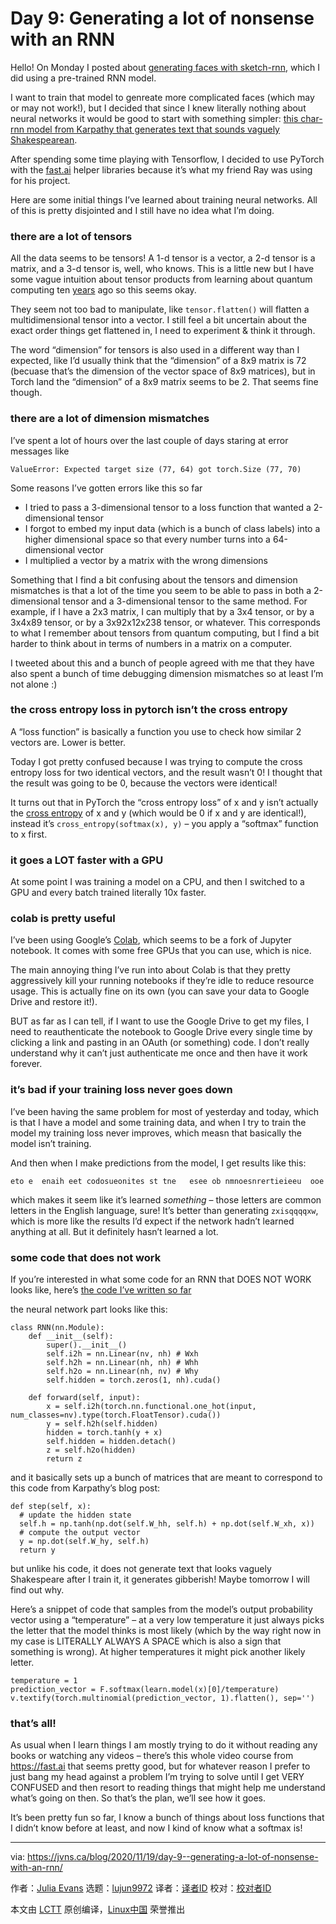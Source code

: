 [#]: collector: (lujun9972)
[#]: translator: ( )
[#]: reviewer: ( )
[#]: publisher: ( )
[#]: url: ( )
[#]: subject: (Day 9: Generating a lot of nonsense with an RNN)
[#]: via: (https://jvns.ca/blog/2020/11/19/day-9--generating-a-lot-of-nonsense-with-an-rnn/)
[#]: author: (Julia Evans https://jvns.ca/)

Day 9: Generating a lot of nonsense with an RNN
======

Hello! On Monday I posted about [generating faces with sketch-rnn][1], which I did using a pre-trained RNN model.

I want to train that model to genreate more complicated faces (which may or may not work!), but I decided that since I knew literally nothing about neural networks it would be good to start with something simpler: [this char-rnn model from Karpathy that generates text that sounds vaguely Shakespearean][2].

After spending some time playing with Tensorflow, I decided to use PyTorch with the [fast.ai][3] helper libraries because it’s what my friend Ray was using for his project.

Here are some initial things I’ve learned about training neural networks. All of this is pretty disjointed and I still have no idea what I’m doing.

### there are a lot of tensors

All the data seems to be tensors! A 1-d tensor is a vector, a 2-d tensor is a matrix, and a 3-d tensor is, well, who knows. This is a little new but I have some vague intuition about tensor products from learning about quantum computing ten [years][4] ago so this seems okay.

They seem not too bad to manipulate, like `tensor.flatten()` will flatten a multidimensional tensor into a vector. I still feel a bit uncertain about the exact order things get flattened in, I need to experiment &amp; think it through.

The word “dimension” for tensors is also used in a different way than I expected, like I’d usually think that the “dimension” of a 8x9 matrix is 72 (becuase that’s the dimension of the vector space of 8x9 matrices), but in Torch land the “dimension” of a 8x9 matrix seems to be 2. That seems fine though.

### there are a lot of dimension mismatches

I’ve spent a lot of hours over the last couple of days staring at error messages like

```
ValueError: Expected target size (77, 64) got torch.Size (77, 70)
```

Some reasons I’ve gotten errors like this so far

  * I tried to pass a 3-dimensional tensor to a loss function that wanted a 2-dimensional tensor
  * I forgot to embed my input data (which is a bunch of class labels) into a higher dimensional space so that every number turns into a 64-dimensional vector
  * I multiplied a vector by a matrix with the wrong dimensions



Something that I find a bit confusing about the tensors and dimension mismatches is that a lot of the time you seem to be able to pass in both a 2-dimensional tensor and a 3-dimensional tensor to the same method. For example, if I have a 2x3 matrix, I can multiply that by a 3x4 tensor, or by a 3x4x89 tensor, or by a 3x92x12x238 tensor, or whatever. This corresponds to what I remember about tensors from quantum computing, but I find a bit harder to think about in terms of numbers in a matrix on a computer.

I tweeted about this and a bunch of people agreed with me that they have also spent a bunch of time debugging dimension mismatches so at least I’m not alone :)

### the cross entropy loss in pytorch isn’t the cross entropy

A “loss function” is basically a function you use to check how similar 2 vectors are. Lower is better.

Today I got pretty confused because I was trying to compute the cross entropy loss for two identical vectors, and the result wasn’t 0! I thought that the result was going to be 0, because the vectors were identical!

It turns out that in PyTorch the “cross entropy loss” of x and y isn’t actually the [cross entropy][5] of x and y (which would be 0 if x and y are identical!), instead it’s `cross_entropy(softmax(x), y)` – you apply a “softmax” function to x first.

### it goes a LOT faster with a GPU

At some point I was training a model on a CPU, and then I switched to a GPU and every batch trained literally 10x faster.

### colab is pretty useful

I’ve been using Google’s [Colab][6], which seems to be a fork of Jupyter notebook. It comes with some free GPUs that you can use, which is nice.

The main annoying thing I’ve run into about Colab is that they pretty aggressively kill your running notebooks if they’re idle to reduce resource usage. This is actually fine on its own (you can save your data to Google Drive and restore it!).

BUT as far as I can tell, if I want to use the Google Drive to get my files, I need to reauthenticate the notebook to Google Drive every single time by clicking a link and pasting in an OAuth (or something) code. I don’t really understand why it can’t just authenticate me once and then have it work forever.

### it’s bad if your training loss never goes down

I’ve been having the same problem for most of yesterday and today, which is that I have a model and some training data, and when I try to train the model my training loss never improves, which measn that basically the model isn’t training.

And then when I make predictions from the model, I get results like this:

```
eto e  enaih eet codosueonites st tne   esee ob nmnoesnrertieieeu  ooe
```

which makes it seem like it’s learned _something_ – those letters are common letters in the English language, sure! It’s better than generating `zxisqqqqxw`, which is more like the results I’d expect if the network hadn’t learned anything at all. But it definitely hasn’t learned a lot.

### some code that does not work

If you’re interested in what some code for an RNN that DOES NOT WORK looks like, here’s [the code I’ve written so far][7]

the neural network part looks like this:

```
class RNN(nn.Module):
    def __init__(self):
        super().__init__()
        self.i2h = nn.Linear(nv, nh) # Wxh
        self.h2h = nn.Linear(nh, nh) # Whh
        self.h2o = nn.Linear(nh, nv) # Why
        self.hidden = torch.zeros(1, nh).cuda()

    def forward(self, input):
        x = self.i2h(torch.nn.functional.one_hot(input, num_classes=nv).type(torch.FloatTensor).cuda())
        y = self.h2h(self.hidden)
        hidden = torch.tanh(y + x)
        self.hidden = hidden.detach()
        z = self.h2o(hidden)
        return z
```

and it basically sets up a bunch of matrices that are meant to correspond to this code from Karpathy’s blog post:

```
def step(self, x):
  # update the hidden state
  self.h = np.tanh(np.dot(self.W_hh, self.h) + np.dot(self.W_xh, x))
  # compute the output vector
  y = np.dot(self.W_hy, self.h)
  return y
```

but unlike his code, it does not generate text that looks vaguely Shakespeare after I train it, it generates gibberish! Maybe tomorrow I will find out why.

Here’s a snippet of code that samples from the model’s output probability vector using a “temperature” – at a very low temperature it just always picks the letter that the model thinks is most likely (which by the way right now in my case is LITERALLY ALWAYS A SPACE which is also a sign that something is wrong). At higher temperatures it might pick another likely letter.

```
temperature = 1
prediction_vector = F.softmax(learn.model(x)[0]/temperature)
v.textify(torch.multinomial(prediction_vector, 1).flatten(), sep='')
```

### that’s all!

As usual when I learn things I am mostly trying to do it without reading any books or watching any videos – there’s this whole video course from <https://fast.ai> that seems pretty good, but for whatever reason I prefer to just bang my head against a problem I’m trying to solve until I get VERY CONFUSED and then resort to reading things that might help me understand what’s going on then. So that’s the plan, we’ll see how it goes.

It’s been pretty fun so far, I know a bunch of things about loss functions that I didn’t know before at least, and now I kind of know what a softmax is!

--------------------------------------------------------------------------------

via: https://jvns.ca/blog/2020/11/19/day-9--generating-a-lot-of-nonsense-with-an-rnn/

作者：[Julia Evans][a]
选题：[lujun9972][b]
译者：[译者ID](https://github.com/译者ID)
校对：[校对者ID](https://github.com/校对者ID)

本文由 [LCTT](https://github.com/LCTT/TranslateProject) 原创编译，[Linux中国](https://linux.cn/) 荣誉推出

[a]: https://jvns.ca/
[b]: https://github.com/lujun9972
[1]: https://lots-of-sketchrnn-faces.netlify.app/
[2]: https://karpathy.github.io/2015/05/21/rnn-effectiveness/
[3]: https://www.fast.ai/
[4]: https://github.com/jvns/masters-thesis/
[5]: https://en.wikipedia.org/wiki/Cross_entropy
[6]: https://colab.research.google.com/
[7]: https://gist.github.com/jvns/ce24d85c9d645c32b0d552b69359979f
